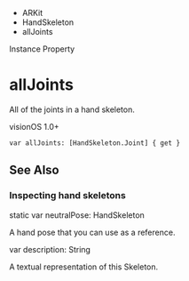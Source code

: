 

- ARKit
- HandSkeleton
-  allJoints 

Instance Property

# allJoints

All of the joints in a hand skeleton.

visionOS 1.0+

``` source
var allJoints: [HandSkeleton.Joint] { get }
```

## See Also

### Inspecting hand skeletons

static var neutralPose: HandSkeleton

A hand pose that you can use as a reference.

var description: String

A textual representation of this Skeleton.

